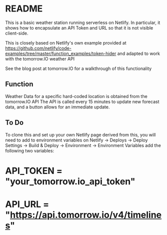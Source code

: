 # README #
This is a basic weather station running serverless on Netlify.
In particular, it shows how to encapsulate an API Token and URL so that it is not visible client-side.

This is closely based on Netlify's own example provided at
https://github.com/netlify/code-examples/tree/master/function_examples/token-hider
and adapted to work with the tomorrow.IO weather API

See the blog post at tomorrow.IO for a walkthrough of this functionality

## Function ##
Weather Data for a specific hard-coded location is obtained from the tomorrow.IO API
The API is called every 15 minutes to update new forecast data, and a button allows for an immediate update.

## To Do ##
To clone this and set up your own Netlify page derived from this, you will need to add to environment variables
on Netlify -> Deploys -> Deploy Settings -> Build & Deploy -> Environment -> Environment Variables
add the following two variables:

# API_TOKEN = "your_tomorrow.io_api_token"
# API_URL = "https://api.tomorrow.io/v4/timelines"

